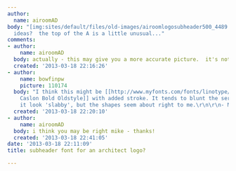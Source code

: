 ```yaml
---
author:
  name: airoomAD
body: "[img:sites/default/files/old-images/airoomlogosubheader500_4489.jpg]\r\n\r\nany
  ideas?  the top of the A is a little unusual..."
comments:
- author:
    name: airoomAD
  body: actually - this may give you a more accurate picture.  it's not the bold version.[img:sites/default/files/old-images/airoomlogosubheader500_02_6649.jpg]
  created: '2013-03-18 22:16:26'
- author:
    name: bowfinpw
    picture: 110174
  body: "I think this might be [[http://www.myfonts.com/fonts/linotype/adobe-caslon/|Adobe
    Caslon Bold Oldstyle]] with added stroke. It tends to blunt the serifs and make
    it look 'slabby', but the shapes seem about right to me.\r\n\r\n- Mike Yanega"
  created: '2013-03-18 22:20:10'
- author:
    name: airoomAD
  body: i think you may be right mike - thanks!
  created: '2013-03-18 22:41:05'
date: '2013-03-18 22:11:09'
title: subheader font for an architect logo?

---
```

